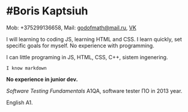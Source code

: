 #Boris Kaptsiuh
=======

Mob: +375299136658, Mail: godofmath@mail.ru, [VK](https://vk.com/b.kaptyug "Link to VK")

I will learning to coding JS, learning HTML and CSS. I learn quickly, set specific goals for myself. No experience with programming.

I can little programing in JS, HTML, CSS, C++, sistem ingenering.

`I know markdown`

**No experience in junior dev.**

*Software Testing Fundamentals* A1QA, software tester ПО in 2013 year.

English A1.